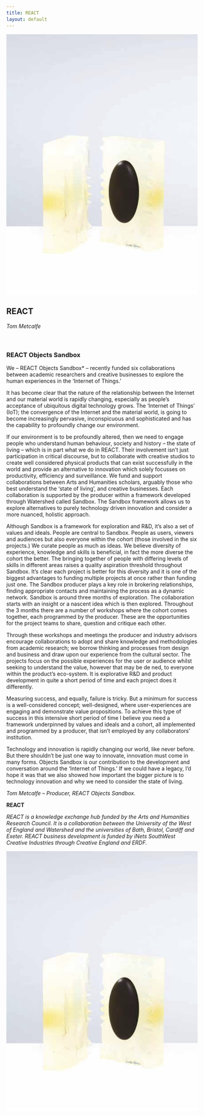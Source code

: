 ```yaml
---
title: REACT
layout: default
---
```


![](/images/07a.jpg)

## REACT
*Tom Metcalfe*
<br />
<br />
<br />
### REACT Objects Sandbox
We – REACT Objects Sandbox* – recently funded six collaborations between academic researchers and creative businesses to explore the human experiences in the ‘Internet of Things.’

It has become clear that the nature of the relationship between the Internet and our material world is rapidly changing, especially as people’s acceptance of ubiquitous digital technology grows. The ‘Internet of Things’ (IoT); the convergence of the Internet and the material world, is going to become increasingly pervasive, inconspicuous and sophisticated and has the capability to profoundly change our environment.

If our environment is to be profoundly altered, then we need to engage people who understand human behaviour, society and history – the state of living – which is in part what we do in REACT. Their involvement isn’t just participation in critical discourse, but to collaborate with creative studios to create well considered physical products that can exist successfully in the world and provide an alternative to innovation which solely focusses on productivity, efficiency and surveillance. We fund and support collaborations between Arts and Humanities scholars, arguably those who best understand the ‘state of living’, and creative businesses. Each collaboration is supported by the producer within a framework developed through Watershed called Sandbox. The Sandbox framework allows us to explore alternatives to purely technology driven innovation and consider a more nuanced, holistic approach.

Although Sandbox is a framework for exploration and R&D, it’s also a set of values and ideals. People are central to Sandbox. People as users, viewers and audiences but also everyone within the cohort (those involved in the six projects.) We curate people as much as ideas. We believe diversity of experience, knowledge and skills is beneficial, in fact the more diverse the cohort the better. The bringing together of people with differing levels of skills in different areas raises a quality aspiration threshold throughout Sandbox. It’s clear each project is better for this diversity and it is one of the biggest advantages to funding multiple projects at once rather than funding just one. The Sandbox producer plays a key role in brokering relationships, finding appropriate contacts and maintaining the process as a dynamic network. Sandbox is around three months of exploration. The collaboration starts with an insight or a nascent idea which is then explored. Throughout the 3 months there are a number of workshops where the cohort comes together, each programmed by the producer. These are the opportunities for the project teams to share, question and critique each other.

Through these workshops and meetings the producer and industry advisors encourage collaborations to adopt and share knowledge and methodologies from academic research; we borrow thinking and processes from design and business and draw upon our experience from the cultural sector. The projects focus on the possible experiences for the user or audience whilst seeking to understand the value, however that may be de ned, to everyone within the product’s eco-system.
It is explorative R&D and product development in quite a short period of time and each project does it differently.

Measuring success, and equally, failure is tricky. But a minimum for success is a well-considered concept; well-designed, where user-experiences are engaging and demonstrate value propositions. To achieve this type of success in this intensive short period of time I believe you need a framework underpinned by values and ideals and a cohort, all implemented and programmed by a producer, that isn’t employed by any collaborators’ institution.

Technology and innovation is rapidly changing our world, like never before. But there shouldn’t be just one way to innovate, innovation must come in many forms. Objects Sandbox is our contribution to the development and conversation around the ‘Internet of Things.’ If we could have a legacy, I’d hope it was that we also showed how important the bigger picture is to technology innovation and why we need to consider the state of living.

*Tom Metcalfe – Producer, REACT Objects Sandbox.*

**REACT**

*REACT is a knowledge exchange hub funded by the Arts and Humanities Research Council. It is a collaboration between the University of the West of England and Watershed and the universities of Bath, Bristol, Cardiff and Exeter.*
*REACT business development is funded by iNets SouthWest Creative Industries through Creative England and ERDF.*

![](/images/07a.jpg)
